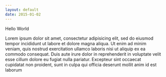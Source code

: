 ```yaml
---
layout: default
date: 2015-01-02
---
```

Hello World

Lorem ipsum dolor sit amet, consectetur adipisicing elit, sed
do eiusmod tempor incididunt ut labore et dolore magna aliqua.
    Ut enim ad minim veniam, quis nostrud exercitation ullamco
    laboris nisi ut aliquip ex ea commodo consequat. Duis aute
    irure dolor in reprehenderit in voluptate velit esse
    cillum dolore eu fugiat nulla pariatur. Excepteur sint
    occaecat cupidatat non proident, sunt in culpa qui officia
    deserunt mollit anim id est laborum 

